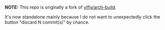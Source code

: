 **NOTE:**
This repo is originally a fork of [vifly/arch-build](https://github.com/vifly/arch-build).

It's now standalone mainly because I do not want to unexpectedly click the button "discard N commit(s)" by chance.
